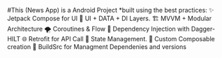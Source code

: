 #This (News App) is a Android Project
 *built using the best practices: 
✨ Jetpack Compose for UI
🌿 UI + DATA + DI Layers.
🏗️ MVVM + Modular Architecture
🌪️ Coroutines & Flow
🧩 Dependency Injection with Dagger-HILT
🌐 Retrofit for API Call
🍂 State Management.
🍃 Custom Composable creation
🧩 BuildSrc for Managment Dependenies and versions 
